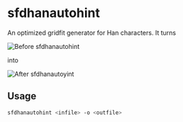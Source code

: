 sfdhanautohint
=========================

An optimized gridfit generator for Han characters. It turns

![Before sfdhanautohint](http://ww3.sinaimg.cn/large/798f7769gw1ek267cmaudj20m90gok26.jpg)

into

![After sfdhanautoyint](http://ww2.sinaimg.cn/large/798f7769gw1ek267w2vztj20m80gnk1u.jpg)


Usage
-------------------------
```bash
sfdhanautohint <infile> -o <outfile>
```